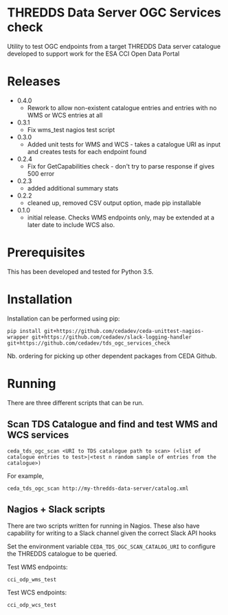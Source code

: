 THREDDS Data Server OGC Services check
======================================
Utility to test OGC endpoints from a target THREDDS Data server catalogue 
developed to support work for the ESA CCI Open Data Portal

# Releases
 * 0.4.0
   * Rework to allow non-existent catalogue entries and entries with no WMS or
     WCS entries at all
 * 0.3.1
   * Fix wms_test nagios test script
 * 0.3.0
   * Added unit tests for WMS and WCS - takes a catalogue URI as input and
    creates tests for each endpoint found
 * 0.2.4
   * Fix for GetCapabilities check - don't try to parse response if gives 500
    error 
 * 0.2.3
   * added additional summary stats
 * 0.2.2
   * cleaned up, removed CSV output option, made pip installable
 * 0.1.0
   * initial release.  Checks WMS endpoints only, may be extended at a later 
   date to include WCS also.
  
# Prerequisites
This has been developed and tested for Python 3.5.

# Installation
Installation can be performed using pip:

```
pip install git+https://github.com/cedadev/ceda-unittest-nagios-wrapper git+https://github.com/cedadev/slack-logging-handler git+https://github.com/cedadev/tds_ogc_services_check
```
Nb. ordering for picking up other dependent packages from CEDA Github.

# Running
There are three different scripts that can be run.

## Scan TDS Catalogue and find and test WMS and WCS services

```
ceda_tds_ogc_scan <URI to TDS catalogue path to scan> (<list of catalogue entries to test>|<test n random sample of entries from the catalogue>)
```

For example,

```
ceda_tds_ogc_scan http://my-thredds-data-server/catalog.xml
```

## Nagios + Slack scripts
There are two scripts written for running in Nagios.  These also have 
capability for writing to a Slack channel given the correct Slack API hooks

Set the environment variable `CEDA_TDS_OGC_SCAN_CATALOG_URI` to configure the
THREDDS catalogue to be queried.

Test WMS endpoints:
```
cci_odp_wms_test
```

Test WCS endpoints:
```
cci_odp_wcs_test
```


